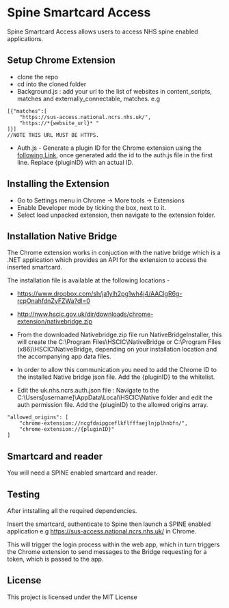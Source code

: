 # Spine Smartcard Access

Spine Smartcard Access allows users to access NHS spine enabled applications.

## Setup Chrome Extension
* clone the repo
* cd into the cloned folder
* Background.js : add your url to the list of websites in content_scripts, matches and externally_connectable, matches. e.g
~~~~
[{"matches":[
	"https://sus-access.national.ncrs.nhs.uk/",
	"https://*{website_url}* "
]}] 
//NOTE THIS URL MUST BE HTTPS.
~~~~
* Auth.js - Generate a plugin ID for the Chrome extension using the [following Link](https://developer.chrome.com/apps/packaging "Title"), once generated add the id to the auth.js file in the first line. Replace {pluginID} with an actual ID.

## Installing the Extension
* Go to Settings menu in Chrome -> More tools -> Extensions
* Enable Developer mode by ticking the box, next to it.
* Select load unpacked extension, then navigate to the extension folder.

## Installation Native Bridge

The Chrome extension works in conjuction with the native bridge which is a .NET application which provides an API for the extension to access the inserted smartcard.

The installation file is available at the following locations - 

* https://www.dropbox.com/sh/ja1ylh2pg1wh4j4/AAClgR6g-rcpOnahfdnZyFZWa?dl=0
* http://nww.hscic.gov.uk/dir/downloads/chrome-extension/nativebridge.zip

* From the downloaded Nativebridge.zip file run NativeBridgeInstaller, this will create the C:\Program Files\HSCIC\NativeBridge or C:\Program Files (x86)\HSCIC\NativeBridge, depending on your installation location and the accompanying app data files.

* In order to allow this communication you need to add the Chrome ID to the installed Native bridge json file. Add the {pluginID} to the whitelist.

* Edit the uk.nhs.ncrs.auth.json file : Navigate to the C:\Users\[username]\AppData\Local\HSCIC\Native folder and edit the auth permission file. Add the {pluginID} to the allowed origins array.

~~~~
"allowed_origins": [
	"chrome-extension://ncgfdaipgceflkflfffaejlnjplhnbfn/",
	"chrome-extension://{pluginID}"
]
~~~~

## Smartcard and reader
You will need a SPINE enabled smartcard and reader.

## Testing

After intstalling all the required dependencies. 

Insert the smartcard, authenticate to Spine then launch a SPINE enabled application e.g https://sus-access.national.ncrs.nhs.uk/ in Chrome. 

This will trigger the login process within the web app, which in turn triggers the Chrome extension to send messages to the Bridge requesting for a token, which is passed to the app.

## License

This project is licensed under the MIT License
